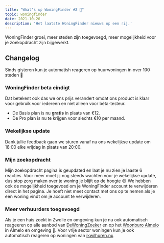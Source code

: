 ```yaml
---
title: "What's up WoningFinder #2 👀"
topic: woningfinder
date: 2021-10-20
description: 'Het laatste WoningFinder nieuws op een rij.'
---
```


WoningFinder groei, meer steden zijn toegevoegd, meer mogelijkheid voor je zoekopdracht zijn bijgewerkt.

## Changelog

Sinds gisteren kun je automatish reageren op huurwoningen in over 100 steden 🎉

### WoningFinder beta eindigt
Dat betekent ook das we ons prijs verandert omdat ons product is klaar voor gebruik voor iedereen en niet alleen voor bèta-testeur.

- De Basis plan is nu **gratis** in plaats van €12.
- De Pro plan is nu te krijgen voor slechts €10 per maand.

### Wekelijkse update
Dank jullie feedback gaan we sturen vanaf nu ons wekelijkse update om 18:00 elke vrijdag in plaats van 20:00.

### Mijn zoekopdracht
Mijn zoekopdracht pagina is geupdated en laat je nu zien je laaste 6 reacties. Voor meer moet jij nog steeds wachten voor je wekelijkse update, dus stop zorg maken over je woning je blijft op de hoogte 😊
We hebben ook de mogelijkheid toegevoed om je WoningFinder account te verwijderen direct in het pagina. Je hoeft niet meet contact met ons op te nemen als je een woning vindt om je account te verwijderen.

### Meer verhuurders toegevoegd
Als je een huis zoekt in Zwolle en omgeving kun je nu ook automatisch reageeren op alle aanbod van [DeWoningZoeker](https://dewoningzoeker.com) en op het [Woonburo Almelo](https://woonburoalmelo.nl) in Almelo en omgeving 👀. Voor vrije sector woningen kun je ook automatisch reageren op woningen van [ikwilhuren.nu](https://ikwilhuren.nu).
